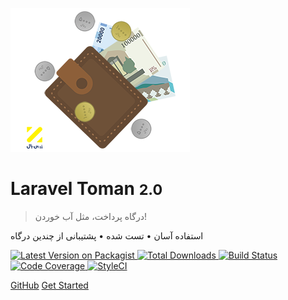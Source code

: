 
![logo](../_media/logo.png)

# Laravel Toman <small>2.0</small>

> درگاه پرداخت، مثل آب خوردن!

استفاده آسان • تست شده • پشتیبانی از چندین درگاه

<a target="_blank" href="https://packagist.org/packages/evryn/laravel-toman">
    <img alt="Latest Version on Packagist" src="https://img.shields.io/packagist/v/evryn/laravel-toman.svg?label=release&style=flat-square">
</a>
<a target="_blank" href="https://packagist.org/packages/evryn/laravel-toman">
    <img alt="Total Downloads" src="https://img.shields.io/packagist/dt/evryn/laravel-toman.svg?style=flat-square">
</a>
<a target="_blank" href="https://travis-ci.org/evryn/laravel-toman">
    <img alt="Build Status" src="https://img.shields.io/travis/evryn/laravel-toman/master.svg?style=flat-square">
</a>
<a target="_blank" href="https://codecov.io/gh/evryn/laravel-toman">
    <img alt="Code Coverage" src='https://img.shields.io/codecov/c/github/evryn/laravel-toman?label=coverage&style=flat-square'>
</a>
<a target="_blank" href="https://styleci.io/repos/214276918">
    <img alt="StyleCI" src="https://styleci.io/repos/214276918/shield">
</a>

[GitHub](https://github.com/evryn/laravel-toman)
[Get Started](#quickstart)
